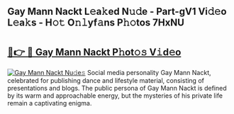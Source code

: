## Gay Mann Nackt L𝚎a𝚔ed N𝚞𝚍e - Part-gV1 Vi𝚍𝚎o L𝚎a𝚔s - H𝚘𝚝 O𝚗𝚕yf𝚊ns P𝚑𝚘tos 7HxNU

# <h2><a href="http://kf27jt7.oniu.top/?m=Gay+Mann+Nackt">🔗👉 🔴 Gay Mann Nackt P𝚑ot𝚘𝚜 V𝚒d𝚎o</a></h2>

[![Gay Mann Nackt Nu𝚍e𝚜](https://i.imgur.com/0qMVB7G.gif)](http://kf27jt7.oniu.top/?m=Gay+Mann+Nackt)
Social media personality Gay Mann Nackt, celebrated for publishing dance and lifestyle material, consisting of presentations and blogs. The public persona of Gay Mann Nackt is defined by its warm and approachable energy, but the mysteries of his private life remain a captivating enigma.  
